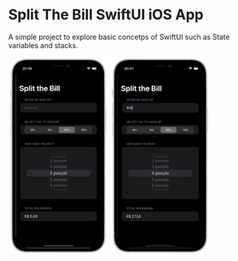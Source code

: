 #  Split The Bill SwiftUI iOS App

A simple project to explore basic concetps of SwiftUI such as State variables and stacks.

<p>
    <img src="images/ss1.png" width="200">
    <img src="images/ss2.png" width="200">
</p>